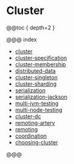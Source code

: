 # Cluster

@@toc { depth=2 }

@@@ index

* [cluster](cluster.md)
* [cluster-specification](cluster-specification.md)
* [cluster-membership](cluster-membership.md)
* [distributed-data](distributed-data.md)
* [cluster-singleton](cluster-singleton.md)
* [cluster-sharding](cluster-sharding.md)
* [serialization](../serialization.md)
* [serialization-jackson](../serialization-jackson.md)
* [multi-jvm-testing](../multi-jvm-testing.md)
* [multi-node-testing](../multi-node-testing.md)
* [cluster-dc](../cluster-dc.md)
* [remoting-artery](../remoting-artery.md)
* [remoting](../remoting.md)
* [coordination](../coordination.md)
* [choosing-cluster](choosing-cluster.md)

@@@
